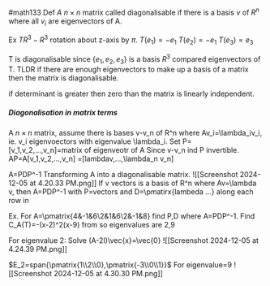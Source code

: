 #math133 
Def $A$ $n\times n$ matrix called diagonalisable if there is a basis $v$ of $R^n$ where all $v_i$ are eigenvectors of A. 

Ex
$TR^3-R^3$ rotation about z-axis by $\pi$.
$T(e_1)=-e_1$
$T(e_2)=-e_1$
$T(e_3)=e_3$

T is diagonalisable since {$e_1,e_2,e_3$} is a basis $R^3$ compared eigenvectors of T.
TLDR if there are enough eigenvectors to make up a basis of a matrix then the matrix is diagonalisable.

if determinant is greater then zero than the matrix is linearly independent. 

##### Diagonalisation in matrix terms
A $n\times n$ matrix, assume there is bases v-v_n of R^n where Av_i=\lambda_iv_i, ie. v_i eigenvoectors with eigenvalue \lambda_i.
Set P=\[v_1,v_2,...,v_n\]=matrix of eigenveotr of A
Since v-v_n ind P invertible.
AP=A\[v_1,v_2,...,v_n\]
=\[lambdav,...,\lambda_n v_n\]

A=PDP^-1
Transforming A into a diagonalisable matrix. 
![[Screenshot 2024-12-05 at 4.20.33 PM.png]]
If v vectors is a basis of R^n where Av=\lambda v, then A=PDP^-1 with P=vectors and D=\pmatirx{lambeda ...} along each row in 

Ex.
For A=\pmatrix{4&-1&6\\2&1&6\\2&-1&8} find P,D where A=PDP^-1.
Find C_A(T)=-(x-2)^2(x-9) from so eigenvalues are 2,9

For eigenvalue 2: Solve (A-2I)\vec{x}=\vec{0}
![[Screenshot 2024-12-05 at 4.24.39 PM.png]]

$E_2=span{\pmatrix{1\\2\\0},\pmatrix{-3\\0\\1}}$
For eigenvalue=9
![[Screenshot 2024-12-05 at 4.30.30 PM.png]]


